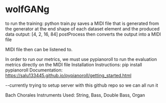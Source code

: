 wolfGANg
=========

to run the training: python train.py
saves a MIDI file that is generated from the generator at the end
shape of each dataset element and the produced data output: [4, 2, 16, 84]
postProcess then converts the output into a MIDI file

MIDI file then can be listened to.

In order to run our metrics, we must use pypianoroll to run the evaluation metrics directly on the MIDI file
Installation Instructions: pip install pypianoroll
Documentation: https://salu133445.github.io/pypianoroll/getting_started.html

--currently trying to setup server with this github repo so we can all run it

Bach Chorales Instruments Used:
String, Bass, Double Bass, Organ

